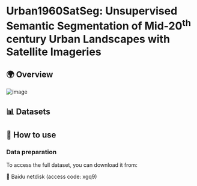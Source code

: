 # Urban1960SatSeg: Unsupervised Semantic Segmentation of Mid-20<sup>th</sup> century Urban Landscapes with Satellite Imageries
## 🌍 Overview
![image](https://github.com/Tianxiang-Hao/WakeupUrban/blob/main/pictures/Intro.png)
## 📊 Datasets

## 🔧 How to use
### Data preparation
To access the full dataset, you can download it from:

🔗 Baidu netdisk (access code: xgq9)


